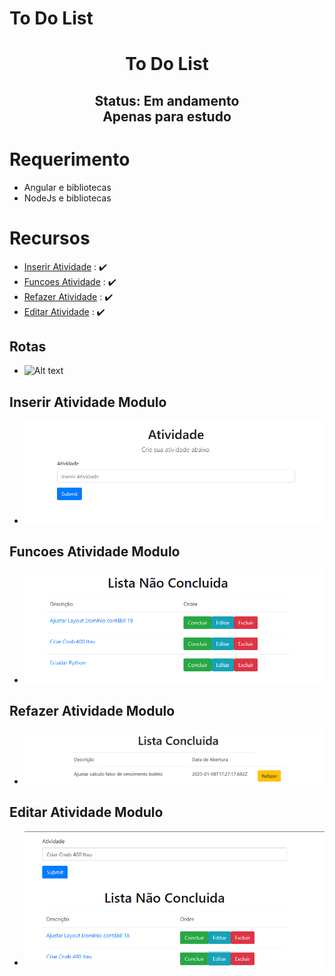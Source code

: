 # To Do List

<h1 align="center"> To Do List </h1>

<h2 align="center"> Status: Em andamento <br/>Apenas para estudo<br/> </h2>
  
  
# Requerimento

- Angular e bibliotecas
- NodeJs e bibliotecas

# Recursos

- [Inserir Atividade](#Inserir-Atividade-Modulo) : :heavy_check_mark:
- [Funcoes Atividade](#Funcoes-Atividade-Modulo) : :heavy_check_mark:
- [Refazer Atividade](#Refazer-Atividade-Modulo) : :heavy_check_mark:
- [Editar Atividade](#Editar-Atividade-Modulo) : :heavy_check_mark:





## Rotas

- ![Alt text](https://github.com/)


## Inserir Atividade Modulo

- ![Alt text](src/app/shared/imagem/Inserir.png)

## Funcoes Atividade Modulo

- ![Alt text](src/app/shared/imagem/Funcoes.png)

## Refazer Atividade Modulo

- ![Alt text](src/app/shared/imagem/Refazer.png)


## Editar Atividade Modulo
- ![Alt text](src/app/shared/imagem/Editar.png)
 
